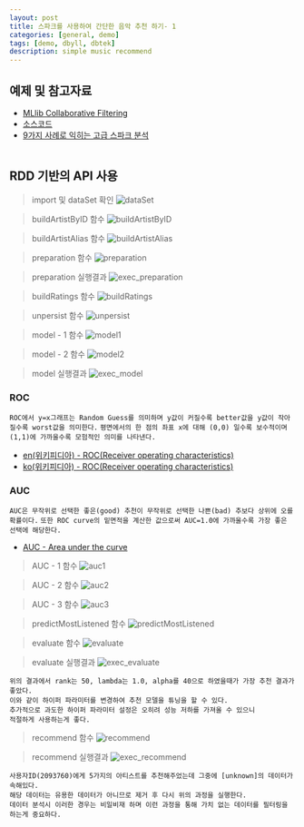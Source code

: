 ```yaml
---
layout: post
title: 스파크를 사용하여 간단한 음악 추천 하기- 1
categories: [general, demo]
tags: [demo, dbyll, dbtek]
description: simple music recommend 
---
```


## 예제 및 참고자료
- [MLlib Collaborative Filtering](https://doroci.github.io/general/demo/2017/05/16/SparkML-CF.html)
- [소스코드](https://github.com/sryza/aas)
- [9가지 사례로 익히는 고급 스파크 분석](http://www.kyobobook.co.kr/product/detailViewKor.laf?ejkGb=KOR&mallGb=KOR&barcode=9788968482892&orderClick=LEA&Kc=)
<br><br>

## RDD 기반의 API 사용

> import 및 dataSet 확인
![dataSet](/image/spark/advancedWithSpark/importAndDataSet.png)

> buildArtistByID 함수
![buildArtistByID](/image/spark/advancedWithSpark/buildArtistByID.png)

> buildArtistAlias 함수
![buildArtistAlias](/image/spark/advancedWithSpark/buildArtistAlias.png)

> preparation 함수
![preparation](/image/spark/advancedWithSpark/preparation.png)

> preparation 실행결과
![exec_preparation](/image/spark/advancedWithSpark/exec_preparation.png)

> buildRatings 함수
![buildRatings](/image/spark/advancedWithSpark/buildRatings.png)

> unpersist 함수
![unpersist](/image/spark/advancedWithSpark/unpersist.png)

> model - 1 함수
![model1](/image/spark/advancedWithSpark/model1.png)

> model - 2 함수
![model2](/image/spark/advancedWithSpark/model2.png)

> model 실행결과
![exec_model](/image/spark/advancedWithSpark/exec_model.png)

### ROC
`ROC에서 y=x그래프는 Random Guess를 의미하며 y값이 커질수록 better값을 y값이 작아질수록 worst값을 의미한다.`
`평면에서의 한 점의 좌표 x에 대해 (0,0) 일수록 보수적이며 (1,1)에 가까울수록 모험적인 의미를 나타낸다.`
  - [en(위키피디아) - ROC(Receiver operating characteristics)](https://en.wikipedia.org/wiki/Receiver_operating_characteristic)
  - [ko(위키피디아) - ROC(Receiver operating characteristics)](https://ko.wikipedia.org/wiki/%EC%88%98%EC%8B%A0%EC%9E%90_%EC%A1%B0%EC%9E%91_%ED%8A%B9%EC%84%B1)

### AUC
`AUC은 무작위로 선택한 좋은(good) 추천이 무작위로 선택한 나쁜(bad) 추보다 상위에 오를 확률이다.`
 `또한 ROC curve의 밑면적을 계산한 값으로써 AUC=1.0에 가까울수록 가장 좋은 선택에 해당한다.`
 - [AUC - Area under the curve](https://en.wikipedia.org/wiki/Area_under_the_curve_(pharmacokinetics))

> AUC - 1 함수
![auc1](/image/spark/advancedWithSpark/auc1.png)

> AUC - 2 함수
![auc2](/image/spark/advancedWithSpark/auc2.png)

> AUC - 3 함수
![auc3](/image/spark/advancedWithSpark/auc3.png)

> predictMostListened 함수
![predictMostListened](/image/spark/advancedWithSpark/predictMostListened.png)

> evaluate 함수 
![evaluate](/image/spark/advancedWithSpark/evaluate.png)

> evaluate 실행결과
![exec_evaluate](/image/spark/advancedWithSpark/exec_evaluate.png)
```
위의 결과에서 rank는 50, lambda는 1.0, alpha를 40으로 하였을때가 가장 추천 결과가 좋았다. 
이와 같이 하이퍼 파라미터를 변경하여 추천 모델을 튜닝을 할 수 있다.
추가적으로 과도한 하이퍼 파라미터 설정은 오히려 성능 저하를 가져올 수 있으니
적절하게 사용하는게 좋다.
```


> recommend 함수
![recommend](/image/spark/advancedWithSpark/recommend.png)

> recommend 실행결과
![exec_recommend](/image/spark/advancedWithSpark/exec_recommend.png)
```
사용자ID(2093760)에게 5가지의 아티스트를 추천해주었는데 그중에 [unknown]의 데이터가 속해있다.
해당 데이터는 유용한 데이터가 아니므로 제거 후 다시 위의 과정을 실행한다.
데이터 분석시 이러한 경우는 비일비재 하며 이런 과정을 통해 가치 없는 데이터를 필터링을 하는게 중요하다.
```



